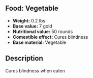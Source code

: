 ## Food: Vegetable
- **Weight:** 0.2 lbs
- **Base value:** 7 gold
- **Nutritional value:** 50 rounds
- **Comestible effect:** Cures blindness
- **Base material:** Vegetable
## Description
Cures blindness when eaten
